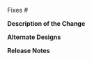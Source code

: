 Fixes #

**Description of the Change**
<!-- We must be able to understand the design of your change from this description. -->

**Alternate Designs**
<!-- Explain what other alternates were considered and why the proposed version was selected -->

**Release Notes**
<!--
Please describe the changes in a single line that explains this improvement in terms that a user can understand.
This text will be used in BOINC's release notes.
If this change is not user-facing or notable enough to be included in release notes you may use the string "N/A" here. -->
